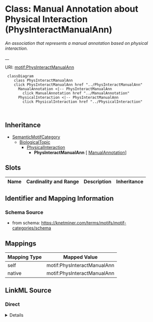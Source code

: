 

# Class: Manual Annotation about Physical Interaction (PhysInteractManualAnn) 


_An association that represents a manual annotation based on physical interaction._

__





URI: [motif:PhysInteractManualAnn](https://knetminer.com/terms/motifs/motif-categories/PhysInteractManualAnn)






```mermaid
 classDiagram
    class PhysInteractManualAnn
    click PhysInteractManualAnn href "../PhysInteractManualAnn"
      ManualAnnotation <|-- PhysInteractManualAnn
        click ManualAnnotation href "../ManualAnnotation"
      PhysicalInteraction <|-- PhysInteractManualAnn
        click PhysicalInteraction href "../PhysicalInteraction"
      
      
```





## Inheritance
* [SemanticMotifCategory](SemanticMotifCategory.md)
    * [BiologicalTopic](BiologicalTopic.md)
        * [PhysicalInteraction](PhysicalInteraction.md)
            * **PhysInteractManualAnn** [ [ManualAnnotation](ManualAnnotation.md)]



## Slots

| Name | Cardinality and Range | Description | Inheritance |
| ---  | --- | --- | --- |









## Identifier and Mapping Information







### Schema Source


* from schema: https://knetminer.com/terms/motifs/motif-categories/schema




## Mappings

| Mapping Type | Mapped Value |
| ---  | ---  |
| self | motif:PhysInteractManualAnn |
| native | motif:PhysInteractManualAnn |







## LinkML Source

<!-- TODO: investigate https://stackoverflow.com/questions/37606292/how-to-create-tabbed-code-blocks-in-mkdocs-or-sphinx -->

### Direct

<details>
```yaml
name: PhysInteractManualAnn
description: 'An association that represents a manual annotation based on physical
  interaction.

  '
title: Manual Annotation about Physical Interaction
notes:
- 'original category: 2.6'
from_schema: https://knetminer.com/terms/motifs/motif-categories/schema
is_a: PhysicalInteraction
mixins:
- ManualAnnotation

```
</details>

### Induced

<details>
```yaml
name: PhysInteractManualAnn
description: 'An association that represents a manual annotation based on physical
  interaction.

  '
title: Manual Annotation about Physical Interaction
notes:
- 'original category: 2.6'
from_schema: https://knetminer.com/terms/motifs/motif-categories/schema
is_a: PhysicalInteraction
mixins:
- ManualAnnotation

```
</details>